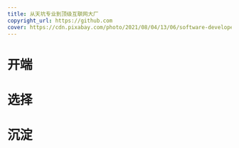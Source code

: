 ```yaml
---
title: 从天坑专业到顶级互联网大厂
copyright_url: https://github.com
cover: https://cdn.pixabay.com/photo/2021/08/04/13/06/software-developer-6521720_1280.jpg
---
```


# 开端


# 选择


# 沉淀

